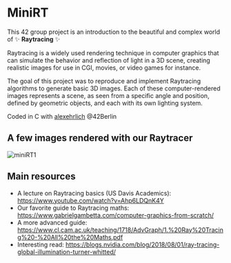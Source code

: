# MiniRT

This 42 group project is an introduction to the beautiful and complex world of ✨ **Raytracing** ✨

Raytracing is a widely used rendering technique in computer graphics that can simulate the behavior and reflection of light in a 3D scene, creating realistic images for use in CGI, movies, or video games for instance.

The goal of this project was to reproduce and implement Raytracing algorithms to generate basic 3D images. Each of these computer-rendered images represents a scene, as seen from a specific angle and position, defined by geometric objects, and each with its own lighting system.

Coded in C with [alexehrlich](https://github.com/alexehrlich) @42Berlin

## A few images rendered with our Raytracer

![miniRT1](https://github.com/dubmix/42-miniRT/assets/104844198/adeba6a2-e39b-4740-b101-6756a7d9350b)

## Main resources

- A lecture on Raytracing basics (US Davis Academics): https://www.youtube.com/watch?v=Ahp6LDQnK4Y
- Our favorite guide to Raytracing maths: https://www.gabrielgambetta.com/computer-graphics-from-scratch/
- A more advanced guide: https://www.cl.cam.ac.uk/teaching/1718/AdvGraph/1.%20Ray%20Tracing%20-%20All%20the%20Maths.pdf
- Interesting read: https://blogs.nvidia.com/blog/2018/08/01/ray-tracing-global-illumination-turner-whitted/
